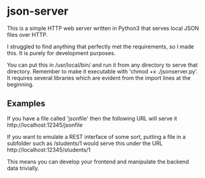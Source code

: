 # json-server

This is a simple HTTP web server written in Python3 that serves local JSON files over HTTP.

I struggled to find anything that perfectly met the requirements, so I made this.  It is purely for development purposes.

You can put this in /usr/local/bin/ and run it from any directory to serve that directory.  Remember to make it executable with 'chmod +x ./jsonserver.py'.  It requires several libraries which are evident from the import lines at the beginning.

## Examples

If you have a file called 'jsonfile' then the following URL will serve it http://localhost:12345/jsonfile

If you want to emulate a REST interface of some sort, putting a file in a subfolder such as /students/1 would serve this under the URL http://localhost:12345/students/1

This means you can develop your frontend and manipulate the backend data trivially.




